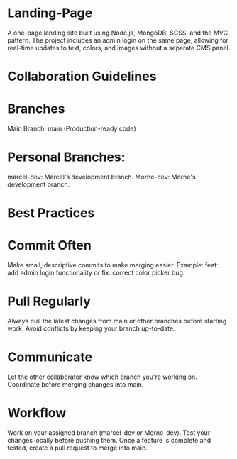# Landing-Page
 A one-page landing site built using Node.js, MongoDB, SCSS, and the MVC pattern. The project includes an admin login on the same page, allowing for real-time updates to text, colors, and images without a separate CMS panel.

# Collaboration Guidelines

# Branches
Main Branch: main (Production-ready code)

# Personal Branches:
marcel-dev: Marcel's development branch.
Morne-dev: Morne's development branch.

# Best Practices

# Commit Often
Make small, descriptive commits to make merging easier.
Example: feat: add admin login functionality or fix: correct color picker bug.

# Pull Regularly
Always pull the latest changes from main or other branches before starting work.
Avoid conflicts by keeping your branch up-to-date.

# Communicate
Let the other collaborator know which branch you're working on.
Coordinate before merging changes into main.

# Workflow
Work on your assigned branch (marcel-dev or Morne-dev).
Test your changes locally before pushing them.
Once a feature is complete and tested, create a pull request to merge into main.